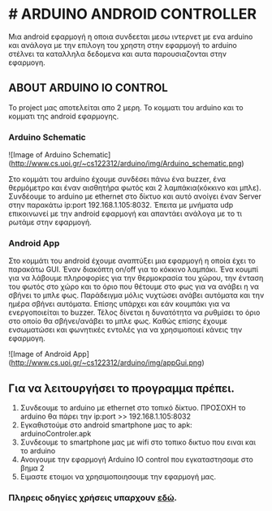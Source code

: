 ﻿


# # ARDUINO ANDROID CONTROLLER

Μια android εφαρμογή η οποια συνδεεται μεσω ιντερνετ με ενα arduino και ανάλογα με την επιλογη του χρηστη στην εφαρμογή το arduino στέλνει τα καταλληλα δεδομενα και αυτα παρουσιαζονται στην εφαρμογη.


## ABOUT ARDUINO IO CONTROL
Το project μας αποτελείται απο 2 μερη. Το κομματι του arduino και το κομματι της android εφαρμογης.

### Arduino Schematic
!\[Image of Arduino Schematic\](http://www.cs.uoi.gr/~cs122312/arduino/img/Arduino_schematic.png)

Στο κομμάτι του arduino έχουμε συνδέσει πάνω ένα buzzer, ένα θερμόμετρο και έναν αισθητήρα φωτός και 2 λαμπάκια(κόκκινο και μπλε). Συνδέουμε το arduino με ethernet στο δίκτυο και αυτό ανοίγει έναν Server στην παρακάτω ip:port 192.168.1.105:8032. Έπειτα με μνήματα udp επικοινωνεί με την android εφαρμογή και απαντάει ανάλογα με το τι ρωτάμε στην εφαρμογή.

### Android App
Στο κομμάτι του android έχουμε αναπτύξει μια εφαρμογή η οποία έχει το παρακάτω GUI. Έναν διακόπτη on/off για το κόκκινο λαμπάκι. Ένα κουμπί για να λάβουμε πληροφορίες για την θερμοκρασία του χώρου, την ένταση του φωτός στο χώρο και το όριο που θέτουμε στο φως για να ανάβει η να σβήνει το μπλε φως. Παράδειγμα μόλις νυχτώσει ανάβει αυτόματα και την ημέρα σβήνει αυτόματα. Επίσης υπάρχει και εάν κουμπάκι για να ενεργοποιείται το buzzer. Τέλος δίνεται η δυνατότητα να ρυθμίσει το όριο στο οποίο θα σβήνει/ανάβει το μπλε φως. Καθώς επίσης έχουμε ενσωματώσει και φωνητικές εντολές για να χρησιμοποιεί κάνεις την εφαρμογη.

!\[Image of Android App\](http://www.cs.uoi.gr/~cs122312/arduino/img/appGui.png)



## Για να λειτουργήσει το προγραμμα πρέπει.
1. Συνδεουμε το arduino με ethernet στο τοπικό δίκτυο. ΠΡΟΣΟΧΗ το arduino
θα πάρει την ip:port >> 192.168.1.105:8032
2. Εγκαθιστούμε στο android smartphone μας το apk: arduinoControler.apk
3. Συνδεουμε το smartphone μας με wifi στο τοπικο δικτυο που ειναι και το arduino
4. Ανοιγουμε την εφαρμογή Arduino IO control που εγκαταστησαμε στο βημα 2
5. Ειμαστε ετοιμοι να χρησιμοποιησουμε την εφαρμογή μας.

### Πληρεις οδηγίες χρήσεις υπαρχουν [εδώ](ArduinoIOcontrolReport.pdf).
